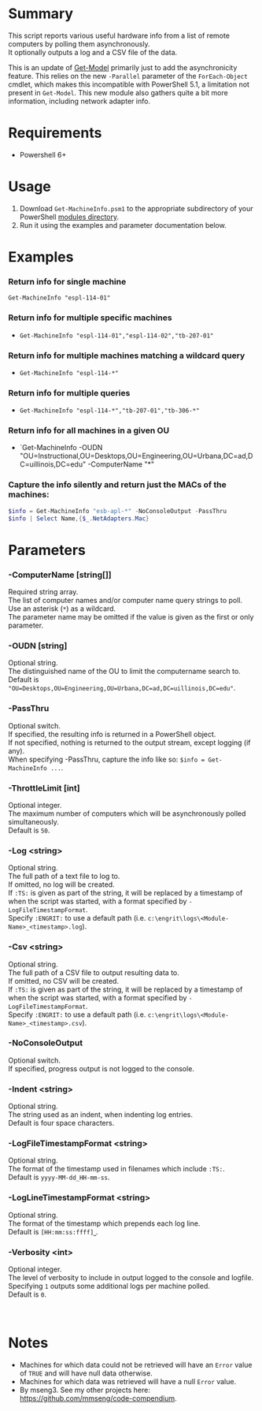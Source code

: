 # Summary
This script reports various useful hardware info from a list of remote computers by polling them asynchronously.  
It optionally outputs a log and a CSV file of the data.  

This is an update of [Get-Model](https://github.com/engrit-illinois/Get-Model) primarily just to add the asynchronicity feature. This relies on the new `-Parallel` parameter of the `ForEach-Object` cmdlet, which makes this incompatible with PowerShell 5.1, a limitation not present in `Get-Model`. This new module also gathers quite a bit more information, including network adapter info.  

# Requirements
- Powershell 6+

# Usage
1. Download `Get-MachineInfo.psm1` to the appropriate subdirectory of your PowerShell [modules directory](https://github.com/engrit-illinois/how-to-install-a-custom-powershell-module).
2. Run it using the examples and parameter documentation below.

# Examples

### Return info for single machine
`Get-MachineInfo "espl-114-01"`

### Return info for multiple specific machines
- `Get-MachineInfo "espl-114-01","espl-114-02","tb-207-01"`

### Return info for multiple machines matching a wildcard query
- `Get-MachineInfo "espl-114-*"`

### Return info for multiple queries
- `Get-MachineInfo "espl-114-*","tb-207-01","tb-306-*"`

### Return info for all machines in a given OU
- `Get-MachineInfo -OUDN "OU=Instructional,OU=Desktops,OU=Engineering,OU=Urbana,DC=ad,DC=uillinois,DC=edu" -ComputerName "*"

### Capture the info silently and return just the MACs of the machines:
```powershell
$info = Get-MachineInfo "esb-apl-*" -NoConsoleOutput -PassThru
$info | Select Name,{$_.NetAdapters.Mac}
```

# Parameters

### -ComputerName [string[]]
Required string array.  
The list of computer names and/or computer name query strings to poll.  
Use an asterisk (`*`) as a wildcard.  
The parameter name may be omitted if the value is given as the first or only parameter.   

### -OUDN [string]
Optional string.  
The distinguished name of the OU to limit the computername search to.  
Default is `"OU=Desktops,OU=Engineering,OU=Urbana,DC=ad,DC=uillinois,DC=edu"`.  

### -PassThru
Optional switch.  
If specified, the resulting info is returned in a PowerShell object.  
If not specified, nothing is returned to the output stream, except logging (if any).  
When specifying -PassThru, capture the info like so: `$info = Get-MachineInfo ...`.  

### -ThrottleLimit [int]
Optional integer.  
The maximum number of computers which will be asynchronously polled simultaneously.  
Default is `50`.   

### -Log \<string\>
Optional string.  
The full path of a text file to log to.  
If omitted, no log will be created.  
If `:TS:` is given as part of the string, it will be replaced by a timestamp of when the script was started, with a format specified by `-LogFileTimestampFormat`.  
Specify `:ENGRIT:` to use a default path (i.e. `c:\engrit\logs\<Module-Name>_<timestamp>.log`).  

### -Csv \<string\>
Optional string.  
The full path of a CSV file to output resulting data to.  
If omitted, no CSV will be created.  
If `:TS:` is given as part of the string, it will be replaced by a timestamp of when the script was started, with a format specified by `-LogFileTimestampFormat`.  
Specify `:ENGRIT:` to use a default path (i.e. `c:\engrit\logs\<Module-Name>_<timestamp>.csv`).  

### -NoConsoleOutput
Optional switch.  
If specified, progress output is not logged to the console.  

### -Indent \<string\>
Optional string.  
The string used as an indent, when indenting log entries.  
Default is four space characters.  

### -LogFileTimestampFormat \<string\>
Optional string.  
The format of the timestamp used in filenames which include `:TS:`.  
Default is `yyyy-MM-dd_HH-mm-ss`.  

### -LogLineTimestampFormat \<string\>
Optional string.  
The format of the timestamp which prepends each log line.  
Default is `[HH:mm:ss:ffff]⎵`.  

### -Verbosity \<int\>
Optional integer.  
The level of verbosity to include in output logged to the console and logfile.  
Specifying `1` outputs some additional logs per machine polled.  
Default is `0`.  
<br />
<br />

# Notes
- Machines for which data could not be retrieved will have an `Error` value of `TRUE` and will have null data otherwise.
- Machines for which data was retrieved will have a null `Error` value.
- By mseng3. See my other projects here: https://github.com/mmseng/code-compendium.
